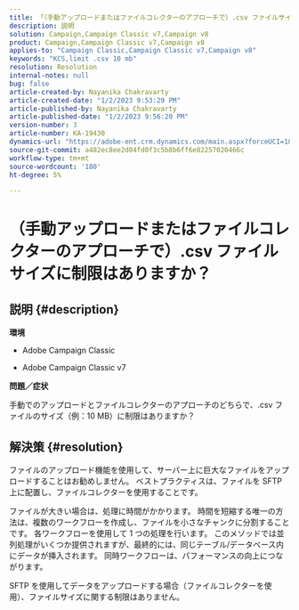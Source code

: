 ```yaml
---
title: 「（手動アップロードまたはファイルコレクターのアプローチで）.csv ファイルサイズに制限はありますか？」
description: 説明
solution: Campaign,Campaign Classic v7,Campaign v8
product: Campaign,Campaign Classic v7,Campaign v8
applies-to: "Campaign Classic,Campaign Classic v7,Campaign v8"
keywords: "KCS,limit .csv 10 mb"
resolution: Resolution
internal-notes: null
bug: false
article-created-by: Nayanika Chakravarty
article-created-date: "1/2/2023 9:53:29 PM"
article-published-by: Nayanika Chakravarty
article-published-date: "1/2/2023 9:56:20 PM"
version-number: 3
article-number: KA-19430
dynamics-url: "https://adobe-ent.crm.dynamics.com/main.aspx?forceUCI=1&pagetype=entityrecord&etn=knowledgearticle&id=2e7597de-e78a-ed11-81ac-6045bd006c82"
source-git-commit: a482ec8ee2d04fd0f3c5b8b6ff6e82257020466c
workflow-type: tm+mt
source-wordcount: '180'
ht-degree: 5%

---
```


# （手動アップロードまたはファイルコレクターのアプローチで）.csv ファイルサイズに制限はありますか？

## 説明 {#description}


<b>環境</b>

- Adobe Campaign Classic

- Adobe Campaign Classic v7

<b>問題／症状</b>

手動でのアップロードとファイルコレクターのアプローチのどちらで、.csv ファイルのサイズ（例：10 MB）に制限はありますか？


## 解決策 {#resolution}


ファイルのアップロード機能を使用して、サーバー上に巨大なファイルをアップロードすることはお勧めしません。 ベストプラクティスは、ファイルを SFTP 上に配置し、ファイルコレクターを使用することです。

ファイルが大きい場合は、処理に時間がかかります。 時間を短縮する唯一の方法は、複数のワークフローを作成し、ファイルを小さなチャンクに分割することです。 各ワークフローを使用して 1 つの処理を行います。 このメソッドでは並列処理がいくつか提供されますが、最終的には、同じテーブル/データベース内にデータが挿入されます。 同時ワークフローは、パフォーマンスの向上につながります。

SFTP を使用してデータをアップロードする場合（ファイルコレクターを使用）、ファイルサイズに関する制限はありません。

